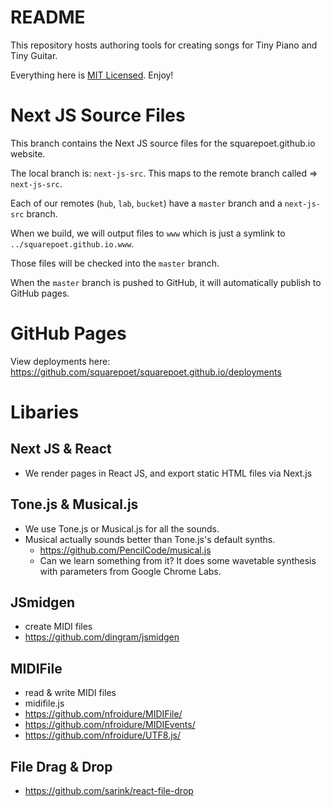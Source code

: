 # README

This repository hosts authoring tools for creating songs for Tiny Piano and Tiny Guitar.

Everything here is [MIT Licensed](LICENSE). Enjoy!

# Next JS Source Files

This branch contains the Next JS source files for the squarepoet.github.io website.

The local branch is: `next-js-src`.
This maps to the remote branch called => `next-js-src`.

Each of our remotes (`hub`, `lab`, `bucket`) have a `master` branch and a `next-js-src` branch.

When we build, we will output files to `www` which is just a symlink to `../squarepoet.github.io.www`.

Those files will be checked into the `master` branch.

When the `master` branch is pushed to GitHub, it will automatically publish to GitHub pages.

# GitHub Pages

View deployments here: https://github.com/squarepoet/squarepoet.github.io/deployments

# Libaries

## Next JS & React

-   We render pages in React JS, and export static HTML files via Next.js

## Tone.js & Musical.js

-   We use Tone.js or Musical.js for all the sounds.
-   Musical actually sounds better than Tone.js's default synths.
    -   https://github.com/PencilCode/musical.js
    -   Can we learn something from it? It does some wavetable synthesis with parameters from Google Chrome Labs.

## JSmidgen

-   create MIDI files
-   https://github.com/dingram/jsmidgen

## MIDIFile

-   read & write MIDI files
-   midifile.js
-   https://github.com/nfroidure/MIDIFile/
-   https://github.com/nfroidure/MIDIEvents/
-   https://github.com/nfroidure/UTF8.js/

## File Drag & Drop

-   https://github.com/sarink/react-file-drop
